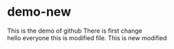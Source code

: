 # demo-new
This is  the demo of github 
There is first change
<br>
hello everyone this is modified file. This is new modified
</br>